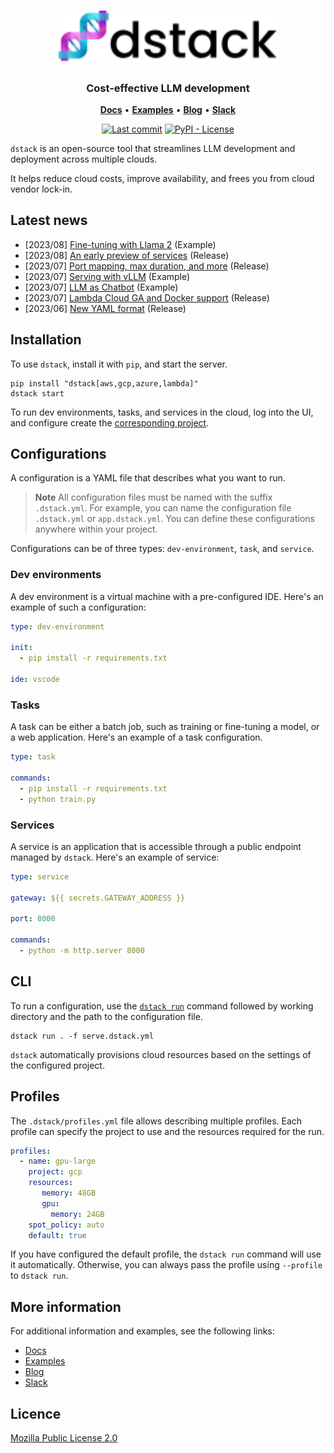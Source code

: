 <div align="center">
<h1 align="center">
  <a target="_blank" href="https://dstack.ai">
    <picture>
      <source media="(prefers-color-scheme: dark)" srcset="https://raw.githubusercontent.com/dstackai/dstack/master/docs/assets/images/dstack-logo-dark.svg"/>
      <img alt="dstack" src="https://raw.githubusercontent.com/dstackai/dstack/master/docs/assets/images/dstack-logo.svg" width="350px"/>
    </picture>
  </a>
</h1>

<h3 align="center">
Cost-effective LLM development
</h3>

<p align="center">
<a href="https://dstack.ai/docs" target="_blank"><b>Docs</b></a> •
<a href="https://dstack.ai/examples" target="_blank"><b>Examples</b></a> •
<a href="https://dstack.ai/blog" target="_blank"><b>Blog</b></a> •
<a href="https://join.slack.com/t/dstackai/shared_invite/zt-xdnsytie-D4qU9BvJP8vkbkHXdi6clQ" target="_blank"><b>Slack</b></a>
</p>

[![Last commit](https://img.shields.io/github/last-commit/dstackai/dstack?style=flat-square)](https://github.com/dstackai/dstack/commits/)
[![PyPI - License](https://img.shields.io/pypi/l/dstack?style=flat-square&color=blue)](https://github.com/dstackai/dstack/blob/master/LICENSE.md)
</div>

`dstack` is an open-source tool that streamlines LLM development and deployment across multiple clouds.

It helps reduce cloud costs, improve availability, and frees you from cloud vendor lock-in.

## Latest news

- [2023/08] [Fine-tuning with Llama 2](https://dstack.ai/examples/finetuning-llama-2) (Example)
- [2023/08] [An early preview of services](https://dstack.ai/blog/2023/08/07/services-preview) (Release)
- [2023/07] [Port mapping, max duration, and more](https://dstack.ai/blog/2023/07/25/port-mapping-max-duration-and-more) (Release)
- [2023/07] [Serving with vLLM](https://dstack.ai/examples/vllm) (Example)
- [2023/07] [LLM as Chatbot](https://dstack.ai/examples/llmchat) (Example)
- [2023/07] [Lambda Cloud GA and Docker support](https://dstack.ai/blog/2023/07/14/lambda-cloud-ga-and-docker-support/) (Release)  
- [2023/06] [New YAML format](https://dstack.ai/blog/2023/06/12/new-configuration-format-and-cli-experience/) (Release)

## Installation

To use `dstack`, install it with `pip`, and start the server.

```shell
pip install "dstack[aws,gcp,azure,lambda]"
dstack start
```

To run dev environments, tasks, and services in the cloud, log into the UI, and
configure create the [corresponding project](https://dstack.ai/docs/projects).

## Configurations

A configuration is a YAML file that describes what you want to run.

> **Note**
> All configuration files must be named with the suffix `.dstack.yml`. For example,
> you can name the configuration file `.dstack.yml` or `app.dstack.yml`. You can define
> these configurations anywhere within your project.

Configurations can be of three types: `dev-environment`, `task`, and `service`.

### Dev environments

A dev environment is a virtual machine with a pre-configured IDE.
Here's an example of such a configuration:

```yaml
type: dev-environment

init:
  - pip install -r requirements.txt

ide: vscode
```

### Tasks

A task can be either a batch job, such as training or fine-tuning a model, or a web application.
Here's an example of a task configuration.

```yaml
type: task

commands:
  - pip install -r requirements.txt
  - python train.py
```

### Services

A service is an application that is accessible through a public endpoint
managed by `dstack`.
Here's an example of service:

```yaml
type: service

gateway: ${{ secrets.GATEWAY_ADDRESS }}

port: 8000

commands:
  - python -m http.server 8000
```

## CLI

To run a configuration, use the [`dstack run`](https://dstack.ai/docs/reference/cli/run.md) command followed by 
working directory and the path to the configuration file.

```shell
dstack run . -f serve.dstack.yml
```

`dstack` automatically provisions cloud resources based on the settings
of the configured project.

## Profiles

The `.dstack/profiles.yml` file allows describing multiple profiles.
Each profile can specify the project to use and the resources required for the run.

```yaml
profiles:
  - name: gpu-large
    project: gcp
    resources:
       memory: 48GB
       gpu:
         memory: 24GB
    spot_policy: auto
    default: true
```

If you have configured the default profile, the `dstack run` command will use it automatically.
Otherwise, you can always pass the profile using `--profile` to `dstack run`.

## More information

For additional information and examples, see the following links:

- [Docs](https://dstack.ai/docs)
- [Examples](https://dstack.ai/examples)
- [Blog](https://dstack.ai/blog)
- [Slack](https://join.slack.com/t/dstackai/shared_invite/zt-xdnsytie-D4qU9BvJP8vkbkHXdi6clQ)

## Licence

[Mozilla Public License 2.0](LICENSE.md)
